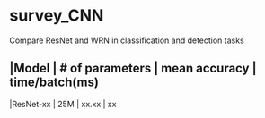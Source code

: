 # survey_CNN
Compare ResNet and WRN in classification and detection tasks

|Model       | # of parameters | mean accuracy | time/batch(ms)
--------------------------------------------------------------
|ResNet-xx   | 25M             | xx.xx         | xx
